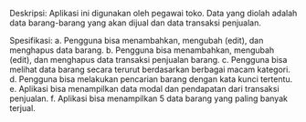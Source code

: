 Deskripsi: 
Aplikasi ini digunakan oleh pegawai toko. Data yang diolah adalah data barang-barang yang akan dijual dan data transaksi penjualan.

Spesifikasi:
a.	Pengguna bisa menambahkan, mengubah (edit), dan menghapus data barang.
b.	Pengguna bisa menambahkan, mengubah (edit), dan menghapus data transaksi penjualan barang.
c.	Pengguna bisa melihat data barang secara terurut berdasarkan berbagai macam kategori.
d.	Pengguna bisa melakukan pencarian barang dengan kata kunci tertentu.
e.	Aplikasi bisa menampilkan data modal dan pendapatan dari transaksi penjualan.
f.	Aplikasi bisa menampilkan 5 data barang yang paling banyak terjual.
